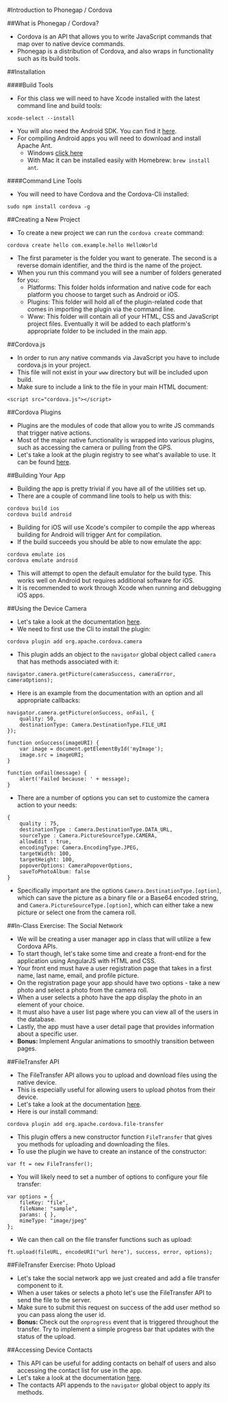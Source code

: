 #Introduction to Phonegap / Cordova

##What is Phonegap / Cordova?
- Cordova is an API that allows you to write JavaScript commands that map over to native device commands.
- Phonegap is a distribution of Cordova, and also wraps in functionality such as its build tools.

##Installation

####Build Tools
- For this class we will need to have Xcode installed with the latest command line and build tools:

```
xcode-select --install
```

- You will also need the Android SDK. You can find it [here](http://developer.android.com/sdk/).
- For compiling Android apps you will need to download and install Apache Ant.
	- Windows [click here](http://ant.apache.org/bindownload.cgi)
	- With Mac it can be installed easily with Homebrew: `brew install ant`.

####Command Line Tools
- You will need to have Cordova and the Cordova-Cli installed:

```
sudo npm install cordova -g
```

##Creating a New Project
- To create a new project we can run the `cordova create` command:

```
cordova create hello com.example.hello HelloWorld
```

- The first parameter is the folder you want to generate. The second is a reverse domain identifier, and the third is the name of the project.
- When you run this command you will see a number of folders generated for you:
	- Platforms: This folder holds information and native code for each platform you choose to target such as Android or iOS.
	- Plugins: This folder will hold all of the plugin-related code that comes in importing the plugin via the command line.
	- Www: This folder will contain all of your HTML, CSS and JavaScript project files. Eventually it will be added to each platform's appropriate folder to be included in the main app.

##Cordova.js
- In order to run any native commands via JavaScript you have to include cordova.js in your project.
- This file will not exist in your `www` directory but will be included upon build.
- Make sure to include a link to the file in your main HTML document:

```
<script src="cordova.js"></script>
```

##Cordova Plugins
- Plugins are the modules of code that allow you to write JS commands that trigger native actions.
- Most of the major native functionality is wrapped into various plugins, such as accessing the camera or pulling from the GPS.
- Let's take a look at the plugin registry to see what's available to use. It can be found [here](http://cordova.apache.org/docs/en/4.0.0/cordova_plugins_pluginapis.md.html).

##Building Your App
- Building the app is pretty trivial if you have all of the utilities set up.
- There are a couple of command line tools to help us with this:

```
cordova build ios
cordova build android
```

- Building for iOS will use Xcode's compiler to compile the app whereas building for Android will trigger Ant for compilation.
- If the build succeeds you should be able to now emulate the app:

```
cordova emulate ios
cordova emulate android
```

- This will attempt to open the default emulator for the build type. This works well on Android but requires additional software for iOS.
- It is recommended to work through Xcode when running and debugging iOS apps.

##Using the Device Camera
- Let's take a look at the documentation [here](http://plugins.cordova.io/#/package/org.apache.cordova.camera).
- We need to first use the Cli to install the plugin:

```
cordova plugin add org.apache.cordova.camera
```

- This plugin adds an object to the `navigator` global object called `camera` that has methods associated with it:

```
navigator.camera.getPicture(cameraSuccess, cameraError, cameraOptions);
```

- Here is an example from the documentation with an option and all appropriate callbacks:

```
navigator.camera.getPicture(onSuccess, onFail, {
	quality: 50,
	destinationType: Camera.DestinationType.FILE_URI 
});

function onSuccess(imageURI) {
	var image = document.getElementById('myImage');
	image.src = imageURI;
}

function onFail(message) {
	alert('Failed because: ' + message);
}
```

- There are a number of options you can set to customize the camera action to your needs:

```
{ 
	quality : 75,
	destinationType : Camera.DestinationType.DATA_URL,
	sourceType : Camera.PictureSourceType.CAMERA,
	allowEdit : true,
	encodingType: Camera.EncodingType.JPEG,
	targetWidth: 100,
	targetHeight: 100,
	popoverOptions: CameraPopoverOptions,
	saveToPhotoAlbum: false
}
```

- Specifically important are the options `Camera.DestinationType.[option]`, which can save the picture as a binary file or a Base64 encoded string, and `Camera.PictureSourceType.[option]`, which can either take a new picture or select one from the camera roll.

##In-Class Exercise: The Social Network
- We will be creating a user manager app in class that will utilize a few Cordova APIs.
- To start though, let's take some time and create a front-end for the application using AngularJS with HTML and CSS.
- Your front end must have a user registration page that takes in a first name, last name, email, and profile picture.
- On the registration page your app should have two options - take a new photo and select a photo from the camera roll.
- When a user selects a photo have the app display the photo in an element of your choice.
- It must also have a user list page where you can view all of the users in the database.
- Lastly, the app must have a user detail page that provides information about a specific user.
- **Bonus:** Implement Angular animations to smoothly transition between pages.

##FileTransfer API
- The FileTransfer API allows you to upload and download files using the native device.
- This is especially useful for allowing users to upload photos from their device.
- Let's take a look at the documentation [here](http://plugins.cordova.io/#/package/org.apache.cordova.file-transfer).
- Here is our install command:

```
cordova plugin add org.apache.cordova.file-transfer
```

- This plugin offers a new constructor function `FileTransfer` that gives you methods for uploading and downloading the files.
- To use the plugin we have to create an instance of the constructor:

```
var ft = new FileTransfer();
```

- You will likely need to set a number of options to configure your file transfer:

```
var options = {
	fileKey: "file",
	fileName: "sample",
	params: { },
	mimeType: "image/jpeg"
};
```

- We can then call on the file transfer functions such as upload:

```
ft.upload(fileURL, encodeURI("url here"), success, error, options);
```

##FileTransfer Exercise: Photo Upload
- Let's take the social network app we just created and add a file transfer component to it.
- When a user takes or selects a photo let's use the FileTransfer API to send the file to the server.
- Make sure to submit this request on success of the add user method so you can pass along the user id.
- **Bonus:** Check out the `onprogress` event that is triggered throughout the transfer. Try to implement a simple progress bar that updates with the status of the upload.

##Accessing Device Contacts
- This API can be useful for adding contacts on behalf of users and also accessing the contact list for use in the app.
- Let's take a look at the documentation [here](http://plugins.cordova.io/#/package/org.apache.cordova.contacts).
- The contacts API appends to the `navigator` global object to apply its methods.